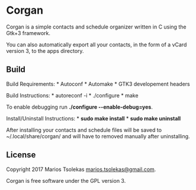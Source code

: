 # Corgan

Corgan is a simple contacts and schedule organizer written in C
using the Gtk+3 framework.

You can also automatically export all your contacts, in the
form of a vCard version 3, to the apps directory.

## Build

Build Requirements:
    * Autoconf
    * Automake
    * GTK3 developement headers

Build Instructions:
    * autoreconf -i
    * ./configure
    * make

To enable debugging run **./configure --enable-debug=yes**.

Install/Uninstall Instructions:
    * **sudo make install**
    * **sudo make uninstall**

After installing your contacts and schedule files will be saved
to ~/.local/share/corgan/ and will have to removed manually after
uninstalling.

## License

Copyright 2017 Marios Tsolekas <marios.tsolekas@gmail.com>.

Corgan is free software under the GPL version 3.
